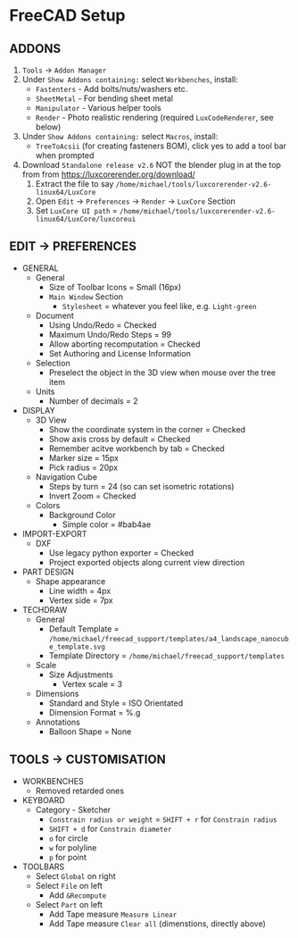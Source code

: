 # FreeCAD Setup

## ADDONS

1. `Tools` -> `Addon Manager`
2. Under `Show Addons containing:` select `Workbenches`, install:
    - `Fastenters`  - Add bolts/nuts/washers etc.
    - `SheetMetal`  - For bending sheet metal
    - `Manipulator`  - Various helper tools
    - `Render`  - Photo realistic rendering (required `LuxCodeRenderer`, see below)
2. Under `Show Addons containing:` select `Macros`, install:
    - `TreeToAcsii` (for creating fasteners BOM), click yes to add a tool bar when prompted
3. Download `Standalone release v2.6` NOT the blender plug in at the top from from <https://luxcorerender.org/download/>
    1. Extract the file to say `/home/michael/tools/luxcorerender-v2.6-linux64/LuxCore`
    2. Open `Edit` -> `Preferences` -> `Render` -> `LuxCore` Section
    3. Set `LuxCore UI path` = `/home/michael/tools/luxcorerender-v2.6-linux64/LuxCore/luxcoreui`

## EDIT -> PREFERENCES

- GENERAL
    - General
        - Size of Toolbar Icons = Small (16px)
        - `Main Window` Section
            - `Stylesheet` = whatever you feel like, e.g. `Light-green`
    - Document
        - Using Undo/Redo = Checked
        - Maximum Undo/Redo Steps = 99
        - Allow aborting recomputation = Checked
        - Set Authoring and License Information
    - Selection
        - Preselect the object in the 3D view when mouse over the tree item
    - Units
        - Number of decimals = 2
- DISPLAY
    - 3D View
        - Show the coordinate system in the corner = Checked
        - Show axis cross by default = Checked
        - Remember acitve workbench by tab = Checked
        - Marker size = 15px
        - Pick radius = 20px
    - Navigation Cube
        - Steps by turn = 24 (so can set isometric rotations)
        - Invert Zoom = Checked
    - Colors
        - Background Color
            - Simple color = #bab4ae
- IMPORT-EXPORT
    - DXF
        - Use legacy python exporter = Checked
        - Project exported objects along current view direction
- PART DESIGN
    - Shape appearance
        - Line width = 4px
        - Vertex side = 7px
- TECHDRAW
    - General
        - Default Template = `/home/michael/freecad_support/templates/a4_landscape_nanocube_template.svg`
        - Template Directory = `/home/michael/freecad_support/templates`
    - Scale
        - Size Adjustments
            - Vertex scale = 3
    - Dimensions
        - Standard and Style = ISO Orientated
        - Dimension Format = %.g
    - Annotations
        - Balloon Shape = None

## TOOLS -> CUSTOMISATION

- WORKBENCHES
    - Removed retarded ones
- KEYBOARD
    - Category - Sketcher
        - `Constrain radius or weight` = `SHIFT + r` for `Constrain radius`
        - `SHIFT + d` for `Constrain diameter`
        - `o` for circle
        - `w` for polyline
        - `p` for point
- TOOLBARS
    - Select `Global` on right
    - Select `File` on left
        - Add `&Recompute`
    - Select `Part` on left
        - Add Tape measure `Measure Linear`
        - Add Tape measure `Clear all` (dimenstions, directly above)
